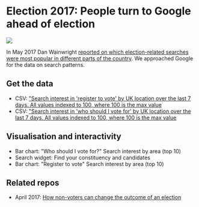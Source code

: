 # Election 2017: People turn to Google ahead of election

![](https://ichef.bbci.co.uk/news/624/cpsprodpb/E18B/production/_96093775_chart_votesearch_birmingham-1.png)

In May 2017 Dan Wainwright [reported on which election-related searches were most popular in different parts of the country](http://www.bbc.co.uk/news/election-2017-39938599). We approached Google for the data on search patterns.

## Get the data

* CSV: ["Search interest in 'register to vote' by UK location over the last 7 days. All values indexed to 100, where 100 is the max value](https://raw.githubusercontent.com/BBC-Data-Unit/election-google/master/BBC-%20Google%20Trends%20request%20-%20register%20to%20vote.csv)
* CSV: ["Search interest in 'who should I vote for' by UK location over the last 7 days. All values indexed to 100, where 100 is the max value](https://raw.githubusercontent.com/BBC-Data-Unit/election-google/master/BBC-%20Google%20Trends%20request%20-%20who%20should%20I%20vote%20for.csv)

## Visualisation and interactivity

* Bar chart: "Who should I vote for?" Search interest by area (top 10)
* Search widget: Find your constituency and candidates
* Bar chart: "Register to vote" Search interest by area (top 10)

## Related repos

* April 2017: [How non-voters can change the outcome of an election](https://github.com/BBC-Data-Unit/non-voters)
